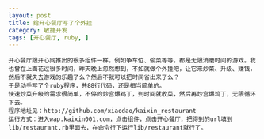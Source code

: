 ```yaml
---
layout: post
title: 给开心餐厅写了个外挂
category: 敏捷开发
tags: [开心餐厅, ruby, ]
---
```


	开心餐厅跟开心网推出的很多组件一样，例如争车位、偷菜等等，都是无限消磨时间的游戏。我也曾在上面花过很多时间，昨天晚上忽然想到，不如就做个外挂吧，让它来炒菜、升级、赚钱，然后不就失去游戏的乐趣了么？然后不就可以把时间省出来了么？
	于是动手写了个ruby程序，共88行代码，还是相当简单的。
	快速炒菜升级的需求很简单，不停的炒宫爆鸡丁，到时间就收菜，然后再炒宫爆鸡丁，无限循环下去。
	程序地址见：http://github.com/xiaodao/kaixin_restaurant
	运行方式：进入wap.kaixin001.com，点击组件，点击开心餐厅，把得到的url填到lib/restaurant.rb里面去，在命令行下运行lib/restaurant就行了。